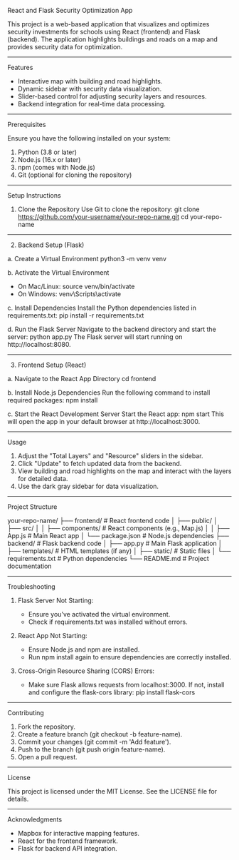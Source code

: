React and Flask Security Optimization App

This project is a web-based application that visualizes and optimizes security investments for schools using React (frontend) and Flask (backend). The application highlights buildings and roads on a map and provides security data for optimization.

---

Features

- Interactive map with building and road highlights.
- Dynamic sidebar with security data visualization.
- Slider-based control for adjusting security layers and resources.
- Backend integration for real-time data processing.

---

Prerequisites

Ensure you have the following installed on your system:

1. Python (3.8 or later)
2. Node.js (16.x or later)
3. npm (comes with Node.js)
4. Git (optional for cloning the repository)

---

Setup Instructions

1. Clone the Repository
Use Git to clone the repository:
git clone https://github.com/your-username/your-repo-name.git
cd your-repo-name

---

2. Backend Setup (Flask)

a. Create a Virtual Environment
python3 -m venv venv

b. Activate the Virtual Environment
- On Mac/Linux:
  source venv/bin/activate
- On Windows:
  venv\Scripts\activate

c. Install Dependencies
Install the Python dependencies listed in requirements.txt:
pip install -r requirements.txt

d. Run the Flask Server
Navigate to the backend directory and start the server:
python app.py
The Flask server will start running on http://localhost:8080.

---

3. Frontend Setup (React)

a. Navigate to the React App Directory
cd frontend

b. Install Node.js Dependencies
Run the following command to install required packages:
npm install

c. Start the React Development Server
Start the React app:
npm start
This will open the app in your default browser at http://localhost:3000.

---

Usage

1. Adjust the "Total Layers" and "Resource" sliders in the sidebar.
2. Click "Update" to fetch updated data from the backend.
3. View building and road highlights on the map and interact with the layers for detailed data.
4. Use the dark gray sidebar for data visualization.

---

Project Structure

your-repo-name/
├── frontend/               # React frontend code
│   ├── public/
│   ├── src/
│   │   ├── components/     # React components (e.g., Map.js)
│   │   ├── App.js          # Main React app
│   └── package.json        # Node.js dependencies
├── backend/                # Flask backend code
│   ├── app.py              # Main Flask application
│   ├── templates/          # HTML templates (if any)
│   ├── static/             # Static files
│   └── requirements.txt    # Python dependencies
└── README.md               # Project documentation

---

Troubleshooting

1. Flask Server Not Starting:
   - Ensure you’ve activated the virtual environment.
   - Check if requirements.txt was installed without errors.

2. React App Not Starting:
   - Ensure Node.js and npm are installed.
   - Run npm install again to ensure dependencies are correctly installed.

3. Cross-Origin Resource Sharing (CORS) Errors:
   - Make sure Flask allows requests from localhost:3000. If not, install and configure the flask-cors library:
     pip install flask-cors

---

Contributing

1. Fork the repository.
2. Create a feature branch (git checkout -b feature-name).
3. Commit your changes (git commit -m 'Add feature').
4. Push to the branch (git push origin feature-name).
5. Open a pull request.

---

License

This project is licensed under the MIT License. See the LICENSE file for details.

---

Acknowledgments

- Mapbox for interactive mapping features.
- React for the frontend framework.
- Flask for backend API integration.